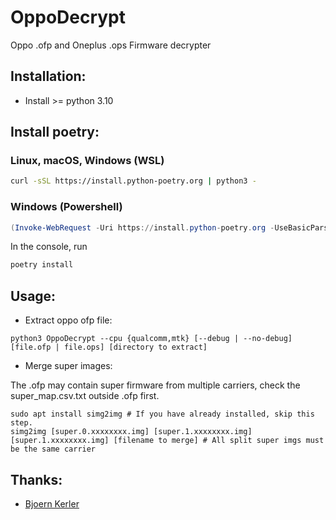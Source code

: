 # OppoDecrypt
Oppo .ofp and Oneplus .ops Firmware decrypter

Installation:
-------------
- Install >= python 3.10 

Install poetry:
-------------
### Linux, macOS, Windows (WSL)
```bash
curl -sSL https://install.python-poetry.org | python3 -
```

### Windows (Powershell)
```powershell
(Invoke-WebRequest -Uri https://install.python-poetry.org -UseBasicParsing).Content | py -
```

In the console, run
```bash
poetry install
```

Usage:
-------- 
* Extract oppo ofp file:

```
python3 OppoDecrypt --cpu {qualcomm,mtk} [--debug | --no-debug] [file.ofp | file.ops] [directory to extract]
```


* Merge super images:

The .ofp may contain super firmware from multiple carriers, check the super_map.csv.txt outside .ofp first.

```
sudo apt install simg2img # If you have already installed, skip this step.
simg2img [super.0.xxxxxxxx.img] [super.1.xxxxxxxx.img] [super.1.xxxxxxxx.img] [filename to merge] # All split super imgs must be the same carrier
```

Thanks:
-------- 
- [Bjoern Kerler](https://github.com/bkerler)